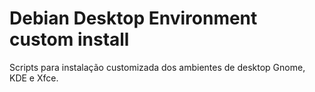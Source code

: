 # Debian Desktop Environment custom install
Scripts para instalação customizada dos ambientes de desktop Gnome, KDE e Xfce.
